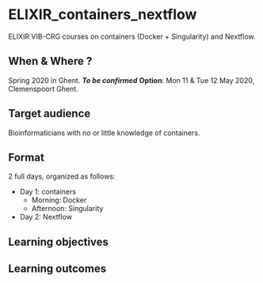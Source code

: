 # ELIXIR_containers_nextflow

ELIXIR VIB-CRG courses on containers (Docker + Singularity) and Nextflow.

## When & Where ?

Spring 2020 in Ghent. ***To be confirmed***
**Option**: Mon 11 & Tue 12 May 2020, Clemenspoort Ghent. 

## Target audience

Bioinformaticians with no or little knowledge of containers.

## Format

2 full days, organized as follows:
* Day 1: containers
  * Morning: Docker
  * Afternoon: Singularity
* Day 2: Nextflow

## Learning objectives

## Learning outcomes



